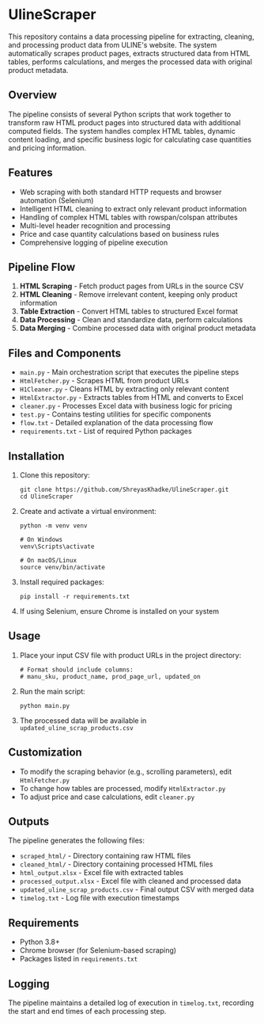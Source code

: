 # UlineScraper

This repository contains a data processing pipeline for extracting, cleaning, and processing product data from ULINE's website. The system automatically scrapes product pages, extracts structured data from HTML tables, performs calculations, and merges the processed data with original product metadata.

## Overview

The pipeline consists of several Python scripts that work together to transform raw HTML product pages into structured data with additional computed fields. The system handles complex HTML tables, dynamic content loading, and specific business logic for calculating case quantities and pricing information.

## Features

- Web scraping with both standard HTTP requests and browser automation (Selenium)
- Intelligent HTML cleaning to extract only relevant product information
- Handling of complex HTML tables with rowspan/colspan attributes
- Multi-level header recognition and processing
- Price and case quantity calculations based on business rules
- Comprehensive logging of pipeline execution

## Pipeline Flow

1. **HTML Scraping** - Fetch product pages from URLs in the source CSV
2. **HTML Cleaning** - Remove irrelevant content, keeping only product information
3. **Table Extraction** - Convert HTML tables to structured Excel format
4. **Data Processing** - Clean and standardize data, perform calculations
5. **Data Merging** - Combine processed data with original product metadata

## Files and Components

- `main.py` - Main orchestration script that executes the pipeline steps
- `HtmlFetcher.py` - Scrapes HTML from product URLs
- `H1Cleaner.py` - Cleans HTML by extracting only relevant content
- `HtmlExtractor.py` - Extracts tables from HTML and converts to Excel
- `cleaner.py` - Processes Excel data with business logic for pricing
- `test.py` - Contains testing utilities for specific components
- `flow.txt` - Detailed explanation of the data processing flow
- `requirements.txt` - List of required Python packages

## Installation

1. Clone this repository:
   ```
   git clone https://github.com/ShreyasKhadke/UlineScraper.git
   cd UlineScraper
   ```

2. Create and activate a virtual environment:
   ```
   python -m venv venv
   
   # On Windows
   venv\Scripts\activate
   
   # On macOS/Linux
   source venv/bin/activate
   ```

3. Install required packages:
   ```
   pip install -r requirements.txt
   ```

4. If using Selenium, ensure Chrome is installed on your system

## Usage

1. Place your input CSV file with product URLs in the project directory:
   ```
   # Format should include columns:
   # manu_sku, product_name, prod_page_url, updated_on
   ```

2. Run the main script:
   ```
   python main.py
   ```

3. The processed data will be available in `updated_uline_scrap_products.csv`

## Customization

- To modify the scraping behavior (e.g., scrolling parameters), edit `HtmlFetcher.py`
- To change how tables are processed, modify `HtmlExtractor.py`
- To adjust price and case calculations, edit `cleaner.py`

## Outputs

The pipeline generates the following files:

- `scraped_html/` - Directory containing raw HTML files
- `cleaned_html/` - Directory containing processed HTML files
- `html_output.xlsx` - Excel file with extracted tables
- `processed_output.xlsx` - Excel file with cleaned and processed data
- `updated_uline_scrap_products.csv` - Final output CSV with merged data
- `timelog.txt` - Log file with execution timestamps

## Requirements

- Python 3.8+
- Chrome browser (for Selenium-based scraping)
- Packages listed in `requirements.txt`

## Logging

The pipeline maintains a detailed log of execution in `timelog.txt`, recording the start and end times of each processing step.
